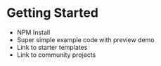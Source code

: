 # Getting Started

* NPM Install
* Super simple example code with preview demo
* Link to starter templates
* Link to community projects

